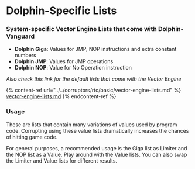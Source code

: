 # Dolphin-Specific Lists

### System-specific Vector Engine Lists that come with Dolphin-Vanguard

* **Dolphin Giga**: Values for JMP, NOP instructions and extra constant numbers
* **Dolphin JMP**: Values for JMP operations
* **Dolphin NOP**: Value for No Operation instruction

_Also check this link for the default lists that come with the Vector Engine_

{% content-ref url="../../corruptors/rtc/basic/vector-engine-lists.md" %}
[vector-engine-lists.md](../../corruptors/rtc/basic/vector-engine-lists.md)
{% endcontent-ref %}

### Usage

These are lists that contain many variations of values used by program code. Corrupting using these value lists dramatically increases the chances of hitting game code.

For general purposes, a recommended usage is the Giga list as Limiter and the NOP list as a Value. Play around with the Value lists. You can also swap the Limiter and Value lists for different results.


